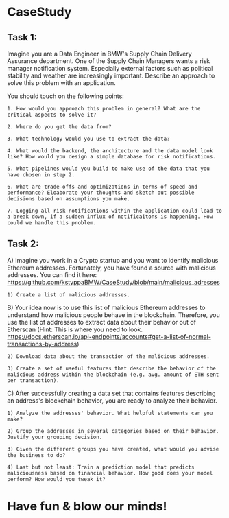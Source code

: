 # CaseStudy

##  Task 1:   

Imagine you are a Data Engineer in BMW's Supply Chain Delivery Assurance department. One of the Supply Chain Managers wants a risk manager notification system. Especially external factors such as political stability and weather are increasingly important. Describe an approach to solve this problem with an application.

You should touch on the following points:  

    1. How would you approach this problem in general? What are the critical aspects to solve it?  

    2. Where do you get the data from?  

    3. What technology would you use to extract the data?  
    
    4. What would the backend, the architecture and the data model look like? How would you design a simple database for risk notifications.
    
    5. What pipelines would you build to make use of the data that you have chosen in step 2. 

    6. What are trade-offs and optimizations in terms of speed and performance? Eloaborate your thoughts and sketch out possible decisions based on assumptions you make.
    
    7. Logging all risk notifications within the application could lead to a break down, if a sudden influx of notificaitons is happening. How could we handle this problem.


   

## Task 2:   

A) Imagine you work in a Crypto startup and you want to identify malicious Ethereum addresses. Fortunately, you have found a source with malicious addresses. You can find it here: https://github.com/kstyppaBMW/CaseStudy/blob/main/malicious_adresses

    1) Create a list of malicious addresses.

 

B) Your idea now is to use this list of malicious Ethereum addresses to understand how malicious people behave in the blockchain. Therefore, you use the list of addresses to extract data about their behavior out of Etherscan (Hint: This is where you need to look. https://docs.etherscan.io/api-endpoints/accounts#get-a-list-of-normal-transactions-by-address) 

    2) Download data about the transaction of the malicious addresses. 

    3) Create a set of useful features that describe the behavior of the malicious address within the blockchain (e.g. avg. amount of ETH sent per transaction). 

 

C) After successfully creating a data set that contains features describing an address's blockchain behavior, you are ready to analyze their behavior.  

    1) Analyze the addresses' behavior. What helpful statements can you make?  

    2) Group the addresses in several categories based on their behavior. Justify your grouping decision. 

    3) Given the different groups you have created, what would you advise the business to do?  

    4) Last but not least: Train a prediction model that predicts maliciousness based on financial behavior. How good does your model perform? How would you tweak it?
    
    
 # Have fun & blow our minds!
